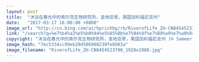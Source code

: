 ```yaml
---
layout: post
title:  "沐浴在春光中的索尔克生物研究所，圣地亚哥，美国加利福尼亚州"
date:   "2017-03-17 16:00:00 +0800"
image_url: "http://cn.bing.com/az/hprichbg/rb/RiverofLife_ZH-CN8454523790_1920x1080.jpg"
link: "/search?q=%e7%b4%a2%e5%b0%94%e5%85%8b%e7%94%9f%e7%89%a9%e7%a0%94%e7%a9%b6%e6%89%80&form=hpcapt&mkt=zh-cn"
copyright: "沐浴在春光中的索尔克生物研究所，圣地亚哥，美国加利福尼亚州 (© Sameer Mundkur/500px)"
image_hash: "7ec5334cc99eb20d506968239fe8983a"
image_filename: "RiverofLife_ZH-CN8454523790_1920x1080.jpg"
---
```

